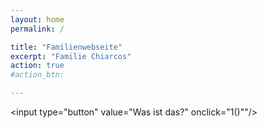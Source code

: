 ```yaml
---
layout: home
permalink: /

title: "Familienwebseite"
excerpt: "Familie Chiarcos"
action: true
#action_btn:

---
```

<script>
  function 1() {
    alert("Dies ist die sogenante Chiarcos Webseite")
    alert("Hier kommen zum Beispiel Infos Über Uns hin")
	}
</script>

<input type="button" value="Was ist das?" onclick="1()""/>
